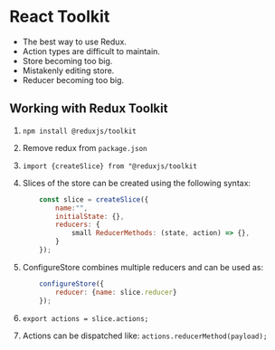 # React Toolkit

* The best way to use Redux.
* Action types are difficult to maintain.
* Store becoming too big.
* Mistakenly editing store.
* Reducer becoming too big.

## Working with Redux Toolkit

1. `npm install @reduxjs/toolkit`
2. Remove redux from `package.json`
3. `import {createSlice} from "@reduxjs/toolkit`
4. Slices of the store can be created using the following syntax:
    ```javascript
        const slice = createSlice({
            name:"",
            initialState: {},
            reducers: {
                small ReducerMethods: (state, action) => {},
            }
        });
    ```

5. ConfigureStore combines multiple reducers and can be used as:
    ```javascript
        configureStore({
            reducer: {name: slice.reducer}
        });
    ```

6. `export actions = slice.actions;`
7. Actions can be dispatched like: `actions.reducerMethod(payload);`